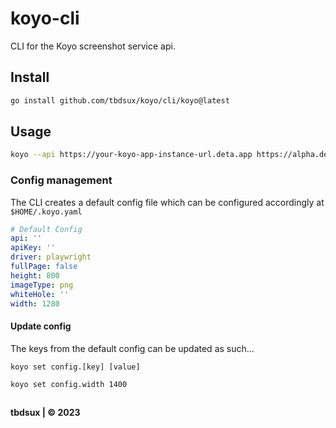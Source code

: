 # koyo-cli

CLI for the Koyo screenshot service api.

## Install

```sh
go install github.com/tbdsux/koyo/cli/koyo@latest
```

## Usage

```sh
koyo --api https://your-koyo-app-instance-url.deta.app https://alpha.deta.space
```

### Config management

The CLI creates a default config file which can be configured accordingly at `$HOME/.koyo.yaml`

```yaml
# Default Config
api: ''
apiKey: ''
driver: playwright
fullPage: false
height: 800
imageType: png
whiteHole: ''
width: 1280
```

#### Update config

The keys from the default config can be updated as such...

```
koyo set config.[key] [value]
```

```
koyo set config.width 1400
```

##

**tbdsux | &copy; 2023**
